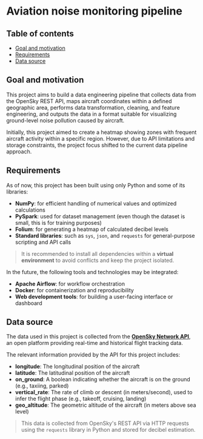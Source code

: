 # Aviation noise monitoring pipeline

## Table of contents

- [Goal and motivation](#goal-and-motivation)
- [Requirements](#requirements)
- [Data source]()

## Goal and motivation

This project aims to build a data engineering pipeline that collects data from the OpenSky REST API, maps aircraft coordinates within a defined geographic area, performs data transformation, cleaning, and feature engineering, and outputs the data in a format suitable for visualizing ground-level noise pollution caused by aircraft.

Initially, this project aimed to create a heatmap showing zones with frequent aircraft activity within a specific region. However, due to API limitations and storage constraints, the project focus shifted to the current data pipeline approach.

## Requirements

As of now, this project has been built using only Python and some of its libraries:

- **NumPy**: for efficient handling of numerical values and optimized calculations  
- **PySpark**: used for dataset management (even though the dataset is small, this is for training purposes)  
- **Folium**: for generating a heatmap of calculated decibel levels  
- **Standard libraries**: such as `sys`, `json`, and `requests` for general-purpose scripting and API calls

> It is recommended to install all dependencies within a **virtual environment** to avoid conflicts and keep the project isolated.

In the future, the following tools and technologies may be integrated:
- **Apache Airflow**: for workflow orchestration  
- **Docker**: for containerization and reproducibility  
- **Web development tools**: for building a user-facing interface or dashboard

## Data source

The data used in this project is collected from the **[OpenSky Network API](https://opensky-network.org/)**, an open platform providing real-time and historical flight tracking data.

The relevant information provided by the API for this project includes:

- **longitude**: The longitudinal position of the aircraft  
- **latitude**: The latitudinal position of the aircraft  
- **on_ground**: A boolean indicating whether the aircraft is on the ground (e.g., taxiing, parked)  
- **vertical_rate**: The rate of climb or descent (in meters/second), used to infer the flight phase (e.g., takeoff, cruising, landing)  
- **geo_altitude**: The geometric altitude of the aircraft (in meters above sea level)

> This data is collected from OpenSky's REST API via HTTP requests using the `requests` library in Python and stored for decibel estimation.